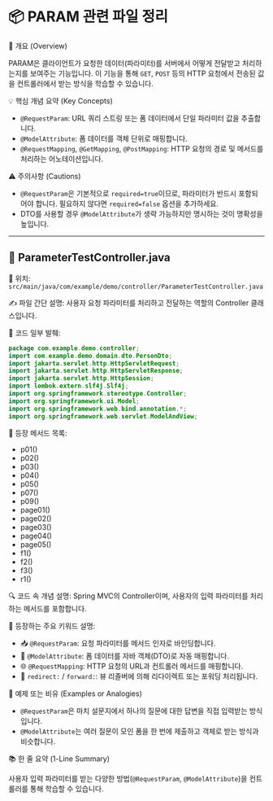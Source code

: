 
# 📦 PARAM 관련 파일 정리

📌 개요 (Overview)

PARAM은 클라이언트가 요청한 데이터(파라미터)를 서버에서 어떻게 전달받고 처리하는지를 보여주는 기능입니다. 이 기능을 통해 `GET`, `POST` 등의 HTTP 요청에서 전송된 값을 컨트롤러에서 받는 방식을 학습할 수 있습니다.

💡 핵심 개념 요약 (Key Concepts)

- `@RequestParam`: URL 쿼리 스트링 또는 폼 데이터에서 단일 파라미터 값을 추출합니다.
- `@ModelAttribute`: 폼 데이터를 객체 단위로 매핑합니다.
- `@RequestMapping`, `@GetMapping`, `@PostMapping`: HTTP 요청의 경로 및 메서드를 처리하는 어노테이션입니다.

⚠ 주의사항 (Cautions)

- `@RequestParam`은 기본적으로 `required=true`이므로, 파라미터가 반드시 포함되어야 합니다. 필요하지 않다면 `required=false` 옵션을 추가하세요.
- DTO를 사용할 경우 `@ModelAttribute`가 생략 가능하지만 명시하는 것이 명확성을 높입니다.

---

## 📄 ParameterTestController.java

📂 위치: `src/main/java/com/example/demo/controller/ParameterTestController.java`

✍️ 파일 간단 설명: 사용자 요청 파라미터를 처리하고 전달하는 역할의 Controller 클래스입니다.

🧩 코드 일부 발췌:
```java
package com.example.demo.controller;
import com.example.demo.domain.dto.PersonDto;
import jakarta.servlet.http.HttpServletRequest;
import jakarta.servlet.http.HttpServletResponse;
import jakarta.servlet.http.HttpSession;
import lombok.extern.slf4j.Slf4j;
import org.springframework.stereotype.Controller;
import org.springframework.ui.Model;
import org.springframework.web.bind.annotation.*;
import org.springframework.web.servlet.ModelAndView;
```

📌 등장 메서드 목록:
- p01()
- p02()
- p03()
- p04()
- p05()
- p07()
- p09()
- page01()
- page02()
- page03()
- page04()
- page05()
- f1()
- f2()
- f3()
- r1()

🔍 코드 속 개념 설명:
Spring MVC의 Controller이며, 사용자의 입력 파라미터를 처리하는 메서드를 포함합니다.

🧠 등장하는 주요 키워드 설명:
- 📥 `@RequestParam`: 요청 파라미터를 메서드 인자로 바인딩합니다.
- 🧾 `@ModelAttribute`: 폼 데이터를 자바 객체(DTO)로 자동 매핑합니다.
- 🌐 `@RequestMapping`: HTTP 요청의 URL과 컨트롤러 메서드를 매핑합니다.
- 🔄 `redirect:` / `forward:`: 뷰 리졸버에 의해 리다이렉트 또는 포워딩 처리됩니다.


🧪 예제 또는 비유 (Examples or Analogies)

- `@RequestParam`은 마치 설문지에서 하나의 질문에 대한 답변을 직접 입력받는 방식입니다.
- `@ModelAttribute`는 여러 질문이 모인 폼을 한 번에 제출하고 객체로 받는 방식과 비슷합니다.


📚 한 줄 요약 (1-Line Summary)

사용자 입력 파라미터를 받는 다양한 방법(`@RequestParam`, `@ModelAttribute`)을 컨트롤러를 통해 학습할 수 있습니다.
